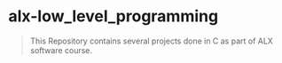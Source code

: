 # alx-low_level_programming 
> This Repository contains several projects done in C as part of ALX software course.


